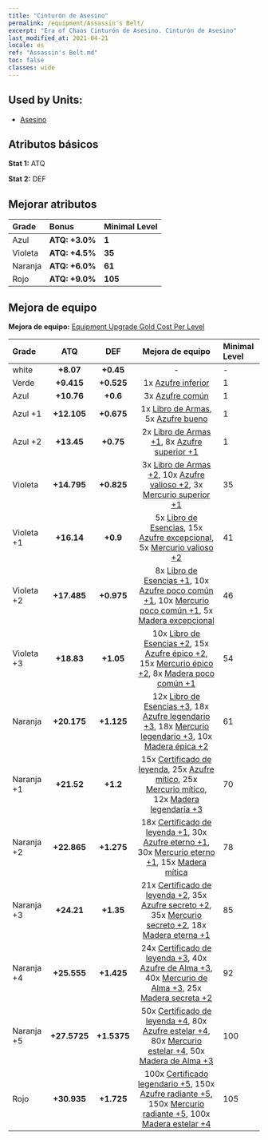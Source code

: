 ```yaml
---
title: "Cinturón de Asesino"
permalink: /equipment/Assassin's Belt/
excerpt: "Era of Chaos Cinturón de Asesino. Cinturón de Asesino"
last_modified_at: 2021-04-21
locale: es
ref: "Assassin's Belt.md"
toc: false
classes: wide
---
```


## Used by Units:

* [Asesino](/es/units/Assassin/) 


## Atributos básicos
 **Stat 1:** ATQ

 **Stat 2:** DEF

## Mejorar atributos

  |     Grade    |   Bonus | Minimal Level | 
  |:-------------|:--------|:--------------| 
  | Azul | **ATQ: +3.0%** | **1** | 
  | Violeta | **ATQ: +4.5%** | **35** | 
  | Naranja | **ATQ: +6.0%** | **61** | 
  | Rojo | **ATQ: +9.0%** | **105** | 


## Mejora de equipo
 **Mejora de equipo:** [Equipment Upgrade Gold Cost Per Level](/equipment/EquipmentUpgradeCostPerLevel/) 

  |          Grade      | ATQ | DEF | Mejora de equipo | Minimal Level |
  |:--------------------|:---------:|:---------:|:----------------:|:--------------|
  | white | **+8.07** | **+0.45** | - | - |
  | Verde | **+9.415** | **+0.525** | 1x [Azufre inferior](/es/Items/mat_3/) | 1 |
  | Azul | **+10.76** | **+0.6** | 3x [Azufre común](/es/Items/mat_9/) | 1 |
  | Azul +1 | **+12.105** | **+0.675** | 1x [Libro de Armas](/es/Items/mat_18/), 5x [Azufre bueno](/es/Items/mat_15/) | 1 |
  | Azul +2 | **+13.45** | **+0.75** | 2x [Libro de Armas +1](/es/Items/mat_25/), 8x [Azufre superior +1](/es/Items/mat_22/) | 1 |
  | Violeta | **+14.795** | **+0.825** | 3x [Libro de Armas +2](/es/Items/mat_32/), 10x [Azufre valioso +2](/es/Items/mat_29/), 3x [Mercurio superior +1](/es/Items/mat_21/) | 35 |
  | Violeta +1 | **+16.14** | **+0.9** | 5x [Libro de Esencias](/es/Items/mat_39/), 15x [Azufre excepcional](/es/Items/mat_36/), 5x [Mercurio valioso +2](/es/Items/mat_28/) | 41 |
  | Violeta +2 | **+17.485** | **+0.975** | 8x [Libro de Esencias +1](/es/Items/mat_46/), 10x [Azufre poco común +1](/es/Items/mat_43/), 10x [Mercurio poco común +1](/es/Items/mat_42/), 5x [Madera excepcional](/es/Items/mat_34/) | 46 |
  | Violeta +3 | **+18.83** | **+1.05** | 10x [Libro de Esencias +2](/es/Items/mat_53/), 15x [Azufre épico +2](/es/Items/mat_50/), 15x [Mercurio épico +2](/es/Items/mat_49/), 8x [Madera poco común +1](/es/Items/mat_41/) | 54 |
  | Naranja | **+20.175** | **+1.125** | 12x [Libro de Esencias +3](/es/Items/mat_60/), 18x [Azufre legendario +3](/es/Items/mat_57/), 18x [Mercurio legendario +3](/es/Items/mat_56/), 10x [Madera épica +2](/es/Items/mat_48/) | 61 |
  | Naranja +1 | **+21.52** | **+1.2** | 15x [Certificado de leyenda](/es/Items/mat_67/), 25x [Azufre mítico](/es/Items/mat_64/), 25x [Mercurio mítico](/es/Items/mat_63/), 12x [Madera legendaria +3](/es/Items/mat_55/) | 70 |
  | Naranja +2 | **+22.865** | **+1.275** | 18x [Certificado de leyenda +1](/es/Items/mat_74/), 30x [Azufre eterno +1](/es/Items/mat_71/), 30x [Mercurio eterno +1](/es/Items/mat_70/), 15x [Madera mítica](/es/Items/mat_62/) | 78 |
  | Naranja +3 | **+24.21** | **+1.35** | 21x [Certificado de leyenda +2](/es/Items/mat_81/), 35x [Azufre secreto +2](/es/Items/mat_78/), 35x [Mercurio secreto +2](/es/Items/mat_77/), 18x [Madera eterna +1](/es/Items/mat_69/) | 85 |
  | Naranja +4 | **+25.555** | **+1.425** | 24x [Certificado de leyenda +3](/es/Items/mat_88/), 40x [Azufre de Alma +3](/es/Items/mat_85/), 40x [Mercurio de Alma +3](/es/Items/mat_84/), 25x [Madera secreta +2](/es/Items/mat_76/) | 92 |
  | Naranja +5 | **+27.5725** | **+1.5375** | 50x [Certificado de leyenda +4](/es/Items/mat_95/), 80x [Azufre estelar +4](/es/Items/mat_92/), 80x [Mercurio estelar +4](/es/Items/mat_91/), 50x [Madera de Alma +3](/es/Items/mat_83/) | 100 |
  | Rojo | **+30.935** | **+1.725** | 100x [Certificado legendario +5](/es/Items/mat_102/), 150x [Azufre radiante +5](/es/Items/mat_99/), 150x [Mercurio radiante +5](/es/Items/mat_98/), 100x [Madera estelar +4](/es/Items/mat_90/) | 105 |


